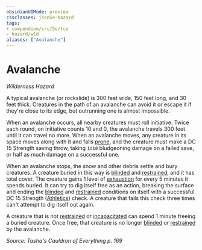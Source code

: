 ```yaml
---
obsidianUIMode: preview
cssclasses: json5e-hazard
tags:
- compendium/src/5e/tce
- hazard/wld
aliases: ["Avalanche"]
---
```

# Avalanche
*Wilderness Hazard*  

A typical avalanche (or rockslide) is 300 feet wide, 150 feet long, and 30 feet thick. Creatures in the path of an avalanche can avoid it or escape it if they're close to its edge, but outrunning one is almost impossible.

When an avalanche occurs, all nearby creatures must roll initiative. Twice each round, on initiative counts 10 and 0, the avalanche travels 300 feet until it can travel no more. When an avalanche moves, any creature in its space moves along with it and falls [prone](/3-Mechanics/CLI/rules/conditions.md#prone), and the creature must make a DC 15 Strength saving throw, taking `1d10` bludgeoning damage on a failed save, or half as much damage on a successful one.

When an avalanche stops, the snow and other debris settle and bury creatures. A creature buried in this way is [blinded](/3-Mechanics/CLI/rules/conditions.md#blinded) and [restrained](/3-Mechanics/CLI/rules/conditions.md#restrained), and it has total cover. The creature gains 1 level of [exhaustion](/3-Mechanics/CLI/rules/conditions.md#exhaustion) for every 5 minutes it spends buried. It can try to dig itself free as an action, breaking the surface and ending the [blinded](/3-Mechanics/CLI/rules/conditions.md#blinded) and [restrained](/3-Mechanics/CLI/rules/conditions.md#restrained) conditions on itself with a successful DC 15 Strength ([Athletics](/3-Mechanics/CLI/rules/skills.md#Athletics)) check. A creature that fails this check three times can't attempt to dig itself out again.

A creature that is not [restrained](/3-Mechanics/CLI/rules/conditions.md#restrained) or [incapacitated](/3-Mechanics/CLI/rules/conditions.md#incapacitated) can spend 1 minute freeing a buried creature. Once free, that creature is no longer [blinded](/3-Mechanics/CLI/rules/conditions.md#blinded) or [restrained](/3-Mechanics/CLI/rules/conditions.md#restrained) by the avalanche.

*Source: Tasha's Cauldron of Everything p. 169*